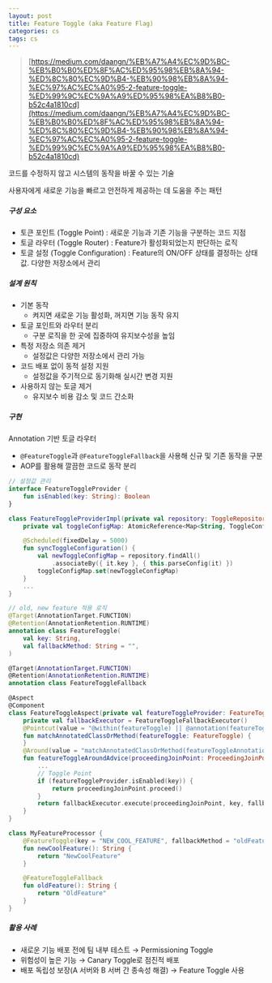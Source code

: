```yaml
---
layout: post
title: Feature Toggle (aka Feature Flag)
categories: cs
tags: cs
---
```


> [https://medium.com/daangn/%EB%A7%A4%EC%9D%BC-%EB%B0%B0%ED%8F%AC%ED%95%98%EB%8A%94-%ED%8C%80%EC%9D%B4-%EB%90%98%EB%8A%94-%EC%97%AC%EC%A0%95-2-feature-toggle-%ED%99%9C%EC%9A%A9%ED%95%98%EA%B8%B0-b52c4a1810cd](https://medium.com/daangn/%EB%A7%A4%EC%9D%BC-%EB%B0%B0%ED%8F%AC%ED%95%98%EB%8A%94-%ED%8C%80%EC%9D%B4-%EB%90%98%EB%8A%94-%EC%97%AC%EC%A0%95-2-feature-toggle-%ED%99%9C%EC%9A%A9%ED%95%98%EA%B8%B0-b52c4a1810cd)

코드를 수정하지 않고 시스템의 동작을 바꿀 수 있는 기술

사용자에게 새로운 기능을 빠르고 안전하게 제공하는 데 도움을 주는 패턴

##### 구성 요소

- 토큰 포인트 (Toggle Point) : 새로운 기능과 기존 기능을 구분하는 코드 지점
- 토글 라우터 (Toggle Router) : Feature가 활성화되었는지 판단하는 로직
- 토글 설정 (Toggle Configuration) : Feature의 ON/OFF 상태를 결정하는 상태 값. 다양한 저장소에서 관리

##### 설계 원칙

- 기본 동작
  - 켜지면 새로운 기능 활성화, 꺼지면 기능 동작 유지
- 토글 포인트와 라우터 분리
  - 구분 로직을 한 곳에 집중하여 유지보수성을 높임
- 특정 저장소 의존 제거
  - 설정값은 다양한 저장소에서 관리 가능
- 코드 배포 없이 동적 설정 지원
  - 설정값을 주기적으로 동기화해 실시간 변경 지원
- 사용하지 않는 토글 제거
  - 유지보수 비용 감소 및 코드 간소화

##### 구현

Annotation 기반 토글 라우터
- `@FeatureToggle`과 `@FeatureToggleFallback`을 사용해 신규 및 기존 동작을 구분
- AOP를 활용해 깔끔한 코드로 동작 분리

```kotlin
// 설정값 관리
interface FeatureToggleProvider {
    fun isEnabled(key: String): Boolean
}

class FeatureToggleProviderImpl(private val repository: ToggleRepository) : FeatureToggleProvider {
    private val toggleConfigMap: AtomicReference<Map<String, ToggleConfiguration>> = AtomicReference(emptyMap())

    @Scheduled(fixedDelay = 5000)
    fun syncToggleConfiguration() {
        val newToggleConfigMap = repository.findAll()
            .associateBy({ it.key }, { this.parseConfig(it) })
        toggleConfigMap.set(newToggleConfigMap)
    }
    ...
}

// old, new feature 적용 로직
@Target(AnnotationTarget.FUNCTION)
@Retention(AnnotationRetention.RUNTIME)
annotation class FeatureToggle(
    val key: String,
    val fallbackMethod: String = "",
)

@Target(AnnotationTarget.FUNCTION)
@Retention(AnnotationRetention.RUNTIME)
annotation class FeatureToggleFallback

@Aspect
@Component
class FeatureToggleAspect(private val featureToggleProvider: FeatureToggleProvider) {
    private val fallbackExecutor = FeatureToggleFallbackExecutor()
    @Pointcut(value = "@within(featureToggle) || @annotation(featureToggle)", argNames = "featureToggle")
    fun matchAnnotatedClassOrMethod(featureToggle: FeatureToggle) {
    }
    @Around(value = "matchAnnotatedClassOrMethod(featureToggleAnnotation)", argNames = "proceedingJoinPoint, featureToggleAnnotation")
    fun featureToggleAroundAdvice(proceedingJoinPoint: ProceedingJoinPoint, featureToggleAnnotation: FeatureToggle): Any {
        ...
        // Toggle Point
        if (featureToggleProvider.isEnabled(key)) {
            return proceedingJoinPoint.proceed()
        }
        return fallbackExecutor.execute(proceedingJoinPoint, key, fallbackMethod)
    }
}

class MyFeatureProcessor {
    @FeatureToggle(key = "NEW_COOL_FEATURE", fallbackMethod = "oldFeature")
    fun newCoolFeature(): String {
        return "NewCoolFeature"
    }

    @FeatureToggleFallback
    fun oldFeature(): String {
        return "OldFeature"
    }
}
```

##### 활용 사례

- 새로운 기능 배포 전에 팀 내부 테스트 → Permissioning Toggle
- 위험성이 높은 기능 → Canary Toggle로 점진적 배포
- 배포 독립성 보장(A 서버와 B 서버 간 종속성 해결) → Feature Toggle 사용